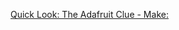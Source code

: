 
[Quick Look: The Adafruit Clue - Make:](https://makezine.com/article/technology/quick-look-the-adafruit-clue/)

